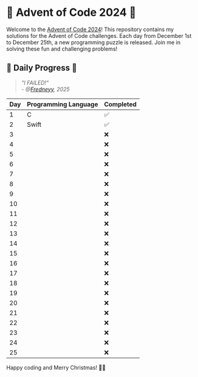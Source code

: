 # 🎄 Advent of Code 2024 🎄

Welcome to the [Advent of Code 2024](https://adventofcode.com)! This repository contains my solutions for the Advent of Code challenges. Each day from December 1st to December 25th, a new programming puzzle is released. Join me in solving these fun and challenging problems!

## 🎄 Daily Progress 🎄

> *"I FAILED!"* \
> *- @[Fredneyy](https://github.com/Fredneyy), 2025*

| Day | Programming Language | Completed |
| --- | -------------------- | --------- |
| 1   | C                    | ✅         |
| 2   | Swift                | ✅         |
| 3   |                      | ❌         |
| 4   |                      | ❌         |
| 5   |                      | ❌         |
| 6   |                      | ❌         |
| 7   |                      | ❌         |
| 8   |                      | ❌         |
| 9   |                      | ❌         |
| 10  |                      | ❌         |
| 11  |                      | ❌         |
| 12  |                      | ❌         |
| 13  |                      | ❌         |
| 14  |                      | ❌         |
| 15  |                      | ❌         |
| 16  |                      | ❌         |
| 17  |                      | ❌         |
| 18  |                      | ❌         |
| 19  |                      | ❌         |
| 20  |                      | ❌         |
| 21  |                      | ❌         |
| 22  |                      | ❌         |
| 23  |                      | ❌         |
| 24  |                      | ❌         |
| 25  |                      | ❌         |

Happy coding and Merry Christmas! 🎅🎁
